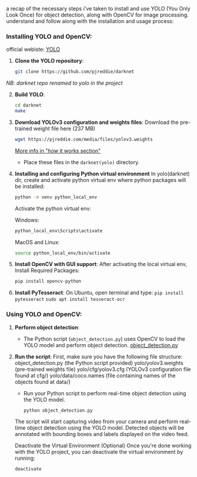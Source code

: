 a recap of the necessary steps i've taken to install and use YOLO (You Only Look Once) for object detection, along with OpenCV for image processing. understand and follow along with the installation and usage process:

### Installing YOLO and OpenCV:

official webiste: [YOLO](https://pjreddie.com/darknet/yolo/)

1. **Clone the YOLO repository**:
   ```bash
   git clone https://github.com/pjreddie/darknet
   ```

<i>NB: darknet repo renamed to yolo in the project</i>

2. **Build YOLO**:
   ```bash
   cd darknet
   make
   ```

3. **Download YOLOv3 configuration and weights files**:
    Download the pre-trained weight file here (237 MB)
    ```bash
    wget https://pjreddie.com/media/files/yolov3.weights
    ```
    [More info in "how it works section"](https://pjreddie.com/darknet/yolo/#:~:text=weights-,How%20It%20Works,-Prior%20detection%20systems)
   - Place these files in the `darknet(yolo)` directory.

5. **Installing and configuring Python virtual environment**
   In yolo(darknet) dir, create and activate python virtual env where python packages will be installed:
   
   ```bash
   python -m venv python_local_env
   ```
   Activate the python virtual env:

   Windows:
   ```bash
   python_local_env\Scripts\activate
   ```
   MacOS and Linux:
   ```bash
   source python_local_env/bin/activate
   ```

6. **Install OpenCV with GUI support**:
   After activating the local virtual env, Install Required Packages:
   ```bash
   pip install opencv-python
   ```
7. **Install PyTesseract**: 
On Ubuntu, open terminal and type:
```pip install pytesseract```
```sudo apt install tesseract-ocr```

   
### Using YOLO and OpenCV:

1. **Perform object detection**:
   - The Python script (`object_detection.py`) uses OpenCV to load the YOLO model and perform object detection.
   [object_detection.py](yolo/object_detection.py)


2. **Run the script**:
    First, make sure you have the following file structure:
    object_detection.py (the Python script provided)
    yolo/yolov3.weights (pre-trained weights file)
    yolo/cfg/yolov3.cfg (YOLOv3 configuration file found at cfg/)
    yolo/data/coco.names (file containing names of the objects found at data/)
   - Run your Python script to perform real-time object detection using the YOLO model.

     ```bash
     python object_detection.py
     ```
    The script will start capturing video from your camera and perform real-time object detection using the YOLO model. Detected objects will be annotated with bounding boxes and labels displayed on the video feed.

    Deactivate the Virtual Environment (Optional)
    Once you're done working with the YOLO project, you can deactivate the virtual environment by running:
    ```bash
    deactivate
    ```















